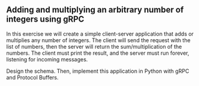 ## Adding and multiplying an arbitrary number of integers using gRPC
In this exercise we will create a simple client-server application that adds or multiplies any number of integers. The client will send the request with the list of numbers, then the server will return the sum/multiplication of the numbers. The client must print the result, and the server must run forever, listening for incoming messages.

Design the schema. Then, implement this application in Python with gRPC and Protocol Buffers.

